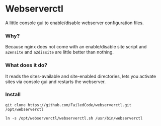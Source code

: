 # Webserverctl

A little console gui to enable/disable webserver configuration files.

### Why?
Because nginx does not come with an enable/disable site script and `a2ensite` and `a2dissite` are little better than nothing.

### What does it do?
It reads the sites-available and site-enabled directories, lets you activate sites via console gui and restarts the webserver.

### Install
`git clone https://github.com/FailedCode/webserverctl.git /opt/webserverctl`

`ln -s /opt/webserverctl/webserverctl.sh /usr/bin/webserverctl`
